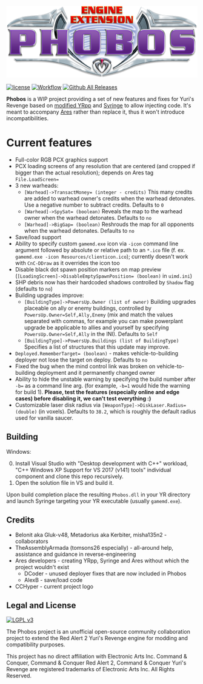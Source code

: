 ![Phobos logo](logo.png)

[![license](https://img.shields.io/github/license/Phobos-developers/Phobos.svg)](https://www.gnu.org/licenses/lgpl-3.0.en.html)
[![Workflow](https://img.shields.io/github/workflow/status/Phobos-developers/Phobos/Nightly%20Build.svg)](https://github.com/Phobos-developers/Phobos/actions)
[![Github All Releases](https://img.shields.io/github/downloads/Phobos-developers/Phobos/total.svg)](https://github.com/Phobos-developers/Phobos/releases)

**Phobos** is a WIP project providing a set of new features and fixes for Yuri's Revenge based on [modified YRpp](https://github.com/Metadorius/YRpp) and [Syringe](https://github.com/Ares-Developers/Syringe) to allow injecting code. It's meant to accompany [Ares](https://github.com/Ares-Developers/Ares) rather than replace it, thus it won't introduce incompatibilities.

**Current features**
============

- Full-color RGB PCX graphics support
- PCX loading screens of any resolution that are centered (and cropped if bigger than the actual resolution); depends on Ares tag `File.LoadScreen=`
- 3 new warheads:
  - `[Warhead]->TransactMoney= (integer - credits)`
    This many credits are added to warhead owner's credits when the warhead detonates. Use a negative number to subtract credits. Defaults to `0`
  - `[Warhead]->SpySat= (boolean)`
    Reveals the map to the warhead owner when the warhead detonates. Defaults to `no`
  - `[Warhead]->BigGap= (boolean)`
    Reshrouds the map for all opponents when the warhead detonates. Defaults to `no`
- Save/load support
- Ability to specify custom `gamemd.exe` icon via `-icon` command line argument followed by absolute or relative path to an `*.ico` file (f. ex. `gamemd.exe -icon Resources/clienticon.ico`); currently doesn't work with `CnC-DDraw` as it overrides the icon too
- Disable black dot spawn position markers on map preview (`[LoadingScreen]->DisableEmptySpawnPosition= (boolean)` in `uimd.ini`)
- SHP debris now has their hardcoded shadows controlled by `Shadow` flag (defaults to `no`)
- Building upgrades improve:
  - `[BuildingType]->PowersUp.Owner (list of owner)`
    Building upgrades placeable on ally or enemy buildings, controlled by `PowersUp.Owner=Self,Ally,Enemy` (mix and match the values separated with commas, for example you can   make powerplant upgrade be applicable to allies and yourself by specifying `PowersUp.Owner=Self,Ally` in the INI). Defaults to `Self`
  - `[BuildingType]->PowersUp.Buildings (list of BuildingType)`
    Specifies a list of structures that this update may improve.
- `Deployed.RememberTarget= (boolean)` - makes vehicle-to-building deployer not lose the target on deploy. Defaults to `no`
- Fixed the bug when the mind control link was broken on vehicle-to-building deployment and it permanently changed owner
- Ability to hide the unstable warning by specifying the build number after `-b=` as a command line arg. (for example, `-b=1` would hide the warning for build 1). **Please, test the features (especially online and edge cases) before disabling it, we can't test everything :)**
- Customizable laser disk radius via `[WeaponType]->DiskLaser.Radius= (double)` (in voxels). Defaults to `38.2`, which is roughly the default radius used for vanilla saucer.


Building
--------

Windows:

0. Install Visual Studio with "Desktop development with C++" workload, "C++ Windows XP Support for VS 2017 (v141) tools" individual component and clone this repo recursively.
1. Open the solution file in VS and build it.

Upon build completion place the resulting `Phobos.dll` in your YR directory and launch Syringe targeting your YR executable (usually `gamemd.exe`).


Credits
-------

- Belonit aka Gluk-v48, Metadorius aka Kerbiter, misha135n2 - collaborators
- TheAssemblyArmada (tomsons26 especially) - all-around help, assistance and guidance in reverse-engineering
- Ares developers - creating YRpp, Syringe and Ares without which the project wouldn't exist
  - DCoder - unused deployer fixes that are now included in Phobos
  - AlexB - save/load code
- CCHyper - current project logo


Legal and License
-----
[![LGPL v3](https://www.gnu.org/graphics/lgplv3-147x51.png)](https://opensource.org/licenses/LGPL-3.0)

The Phobos project is an unofficial open-source community collaboration project to extend the Red Alert 2 Yuri's Revenge engine for modding and compatibility purposes.

This project has no direct affiliation with Electronic Arts Inc. Command & Conquer, Command & Conquer Red Alert 2, Command & Conquer Yuri's Revenge are registered trademarks of Electronic Arts Inc. All Rights Reserved.

